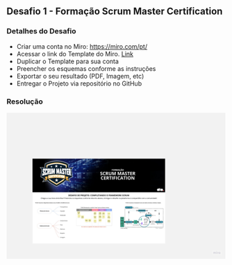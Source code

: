 ## Desafio 1 - Formação Scrum Master Certification

### Detalhes do Desafio

- Criar uma conta no Miro: https://miro.com/pt/
- Acessar o link do Template do Miro. [Link](https://miro.com/app/board/uXjVPahls68=/?share_link_id=956189813435)
- Duplicar o Template para sua conta
- Preencher os esquemas conforme as instruções
- Exportar o seu resultado (PDF, Imagem, etc)
- Entregar o Projeto via repositório no GitHub

### Resolução

![Resultado](./Desafio%20de%20Projeto%20-%20SCRUM.jpg)
